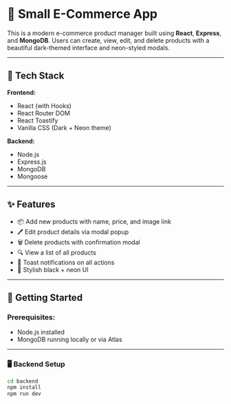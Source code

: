 # 🛒 Small E-Commerce App

This is a modern e-commerce product manager built using **React**, **Express**, and **MongoDB**. Users can create, view, edit, and delete products with a beautiful dark-themed interface and neon-styled modals.

---

## 🔧 Tech Stack

**Frontend:**
- React (with Hooks)
- React Router DOM
- React Toastify
- Vanilla CSS (Dark + Neon theme)

**Backend:**
- Node.js
- Express.js
- MongoDB
- Mongoose

---

## ✨ Features

- 📦 Add new products with name, price, and image link
- 🖊️ Edit product details via modal popup
- 🗑️ Delete products with confirmation modal
- 🔍 View a list of all products
- 🔔 Toast notifications on all actions
- 🎨 Stylish black + neon UI

---

## 🚀 Getting Started

### Prerequisites:
- Node.js installed
- MongoDB running locally or via Atlas

---

### 🖥️ Backend Setup

```bash
cd backend
npm install
npm run dev


